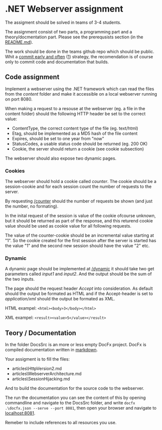 # .NET Webserver assignment
The assigment should be solved in teams of 3-4 students.

The assignment consist of two parts, a programming part and a theory/docmentation part. Please see the prerequsists section (in the [README.md](README.md)).

The work should be done in the teams github repo which should be public. Whit a [commit early and often](https://blog.codinghorror.com/check-in-early-check-in-often/) ([1](https://sethrobertson.github.io/GitBestPractices/)) strategy, the recomendation is of course only to commit code and documentation that builds.

## Code assignment

Implement a webserver using the .NET framework which can read the files from the *content* folder and make it accessible on a local webserver running on port 8080.

When making a request to a resouse at the webserver (eg. a file in the content folder) should the following HTTP header be set to the correct value:

* ContentType, the correct content type of the file (eg. text/html)
* Etag, should be implemented as a MD5 hash of the file content
* Expires, should be set to one year from "now"
* StatusCodes, a usable status code should be returned (eg. 200 OK)
* Cookie, the server should return a cookie (see cookie subsection)

The webserver should also expose two dynamic pages.

### Cookies

The webserver should hold a cookie called *counter*. The cookie should be a session-cookie and for each session count the number of requests to the server.

By requesting [/counter](http://localhost:8080/counter) should the number of requests be shown (and just the number, no formating). 

In the inital request of the session is value of the cookie ofcourse unknown, but it should be returned as part of the response, and this returend cookie value should be used as cookie value for all following requests.

The value of the counter-cookie should be an incremental value starting at "1". So the cookie created for the first session after the server is started has the value "1" and the second new session should have the value "2" etc. 

### Dynamic

A dynamic page should be implemented at [/dynamic](http://localhost:8080/dynamic) it should take two get parameters called *input1* and *input2*. And the output should be the sum of the two inputs.

The page should the request header *Accept* into consideration. As default should the output be formated as HTML and if the Accept-header is set to *application/xml* should the output be formated as XML. 

HTML exampel: ```<html><body>3</body></html>```

XML exampel: ```<result><value>5</value></result>```

## Teory / Documentation

In the folder DocsSrc is an more or less empty DocFx project. DocFx is compiled documentation written in [markdown](https://guides.github.com/features/mastering-markdown/).

Your assigment is to fill the files:

* articles\HttpVersion2.md
* articles\WebserverArchitecture.md
* articles\SessionHijacking.md

And to build the documentation for the source code to the webserver.

The run the documentation you can see the content of this by opening commandline and navigate to the DocsSrc folder, and write ```docfx .\docfx.json --serve --port 8081```, then open your browser and navigate to [localhost:8081](http://localhost:8081).

Remeber to include references to all resources you use.
